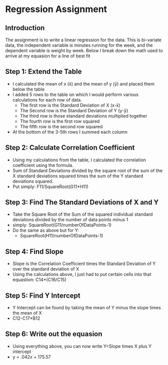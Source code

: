 # Regression Assignment
## Introduction
The assignment is to write a linear regression for the data. This is bi-variate data, the independent variable is minutes running for the week, and the dependent variable is weight by week. Below I break down the math used to arrive at my equasion for a line of best fit
## Step 1: Extend the Table
- I calculated the mean of x (x̄) and the mean of y (ȳ) and placed them below the table
- I added 5 rows to the table on which I would perform various calculations for each row of data. 
    - The first row is the Standard Deviation of X (x-x̄)
    - The Second row is the Standard Deviation of Y (y-ȳ)
    - The third row is those standard deviations multiplied together
    - The fourth row is the first row squared
    - The fifth row is the second row squared
- At the bottom of the 3-5th rows I summed each column

## Step 2: Calculate Correlation Coefficient
- Using my calculations from the table, I calculated the correlation coefficient using the formula. 
- Sum of Standard Deviations divided by the square root of the sum of the X standard deviations squared times the sum of the Y standard deviations squared. 
- Put simply: F11/SquareRoot(G11*H11)

## Step 3: Find The Standard Deviations of X and Y
- Take the Square Root of the Sum of the squared individual standard deviations divided by the number of data points minus 1
- simply: SquareRoot(G11/numberOfDataPoints-1)
- Do the same as above but for Y:
    - SquareRoot(H11/numberOfDataPoints-1)

## Step 4: Find Slope
- Slope is the Correlation Coefficient times the Standard Deviation of Y over the standard deviation of X
- Using the calculations above, I just had to put certain cells into that equastion: C14*(C16/C15)

## Step 5: Find Y Intercept
- Y Intercept can be found by taking the mean of Y minus the slope times the mean of X
- C12-C17*B12

## Step 6: Write out the equasion
- Using everything above, you can now write Y=Slope times X plus Y intercept
- y = .042x + 175.57

